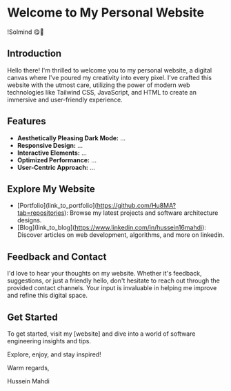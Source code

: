 # Welcome to My Personal Website

!Solmind 😋🤩

## Introduction

Hello there! I'm thrilled to welcome you to my personal website, a digital canvas where I've poured my creativity into every pixel. I've crafted this website with the utmost care, utilizing the power of modern web technologies like Tailwind CSS, JavaScript, and HTML to create an immersive and user-friendly experience.

## Features

- **Aesthetically Pleasing Dark Mode:** ...
- **Responsive Design:** ...
- **Interactive Elements:** ...
- **Optimized Performance:** ...
- **User-Centric Approach:** ...

## Explore My Website

- [Portfolio](link_to_portfolio](https://github.com/Hu8MA?tab=repositories): Browse my latest projects and software architecture designs.
- [Blog](link_to_blog](https://www.linkedin.com/in/hussein16mahdi): Discover articles on web development, algorithms, and more on linkedin.


## Feedback and Contact

I'd love to hear your thoughts on my website. Whether it's feedback, suggestions, or just a friendly hello, don't hesitate to reach out through the provided contact channels. Your input is invaluable in helping me improve and refine this digital space.

## Get Started

To get started, visit my [website] and dive into a world of software engineering insights and tips.

Explore, enjoy, and stay inspired!

Warm regards,

Hussein Mahdi
